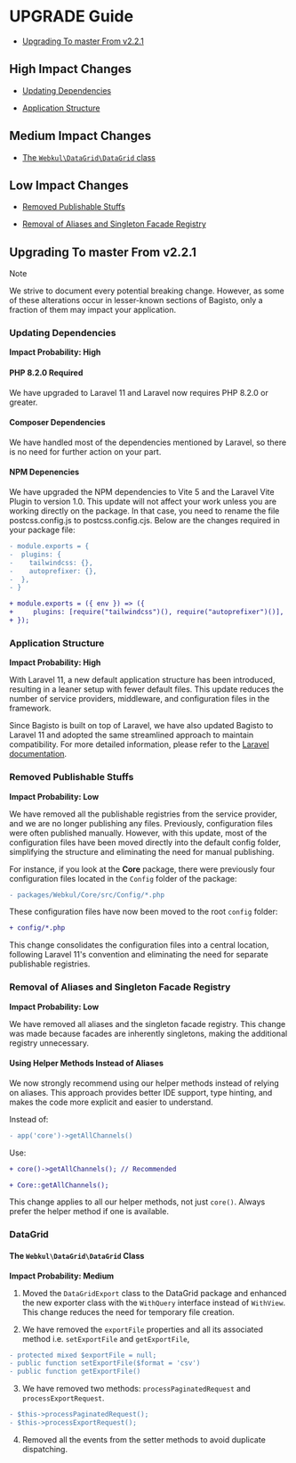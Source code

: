 # UPGRADE Guide

- [Upgrading To master From v2.2.1](#upgrade-master)

## High Impact Changes

- [Updating Dependencies](#updating-dependencies)

- [Application Structure](#application-structure)

## Medium Impact Changes

- [The `Webkul\DataGrid\DataGrid` class](#the-datagrid-class)

## Low Impact Changes

- [Removed Publishable Stuffs](#removed-publishable-stuffs)

- [Removal of Aliases and Singleton Facade Registry](#removal-of-aliases-and-singleton-facade-registry)

<a name="upgrade-master"></a>
## Upgrading To master From v2.2.1

> [!NOTE]
> We strive to document every potential breaking change. However, as some of these alterations occur in lesser-known sections of Bagisto, only a fraction of them may impact your application.

### Updating Dependencies

**Impact Probability: High**

#### PHP 8.2.0 Required

We have upgraded to Laravel 11 and Laravel now requires PHP 8.2.0 or greater.

#### Composer Dependencies

We have handled most of the dependencies mentioned by Laravel, so there is no need for further action on your part.

#### NPM Depenencies

We have upgraded the NPM dependencies to Vite 5 and the Laravel Vite Plugin to version 1.0. This update will not affect your work unless you are working directly on the package. In that case, you need to rename the file postcss.config.js to postcss.config.cjs. Below are the changes required in your package file:

```diff
- module.exports = {
-  plugins: {
-    tailwindcss: {},
-    autoprefixer: {},
-  },
- }

+ module.exports = ({ env }) => ({
+     plugins: [require("tailwindcss")(), require("autoprefixer")()],
+ });
```

### Application Structure

**Impact Probability: High**

With Laravel 11, a new default application structure has been introduced, resulting in a leaner setup with fewer default files. This update reduces the number of service providers, middleware, and configuration files in the framework.

Since Bagisto is built on top of Laravel, we have also updated Bagisto to Laravel 11 and adopted the same streamlined approach to maintain compatibility. For more detailed information, please refer to the [Laravel documentation](https://laravel.com/docs/11.x). 

### Removed Publishable Stuffs

**Impact Probability: Low**

We have removed all the publishable registries from the service provider, and we are no longer publishing any files. Previously, configuration files were often published manually. However, with this update, most of the configuration files have been moved directly into the default config folder, simplifying the structure and eliminating the need for manual publishing.

For instance, if you look at the **Core** package, there were previously four configuration files located in the `Config` folder of the package:

```diff
- packages/Webkul/Core/src/Config/*.php
```

These configuration files have now been moved to the root `config` folder:

```diff
+ config/*.php
```

This change consolidates the configuration files into a central location, following Laravel 11's convention and eliminating the need for separate publishable registries.

### Removal of Aliases and Singleton Facade Registry

**Impact Probability: Low**

We have removed all aliases and the singleton facade registry. This change was made because facades are inherently singletons, making the additional registry unnecessary.

#### Using Helper Methods Instead of Aliases

We now strongly recommend using our helper methods instead of relying on aliases. This approach provides better IDE support, type hinting, and makes the code more explicit and easier to understand.

Instead of:

```diff
- app('core')->getAllChannels()
```

Use:

```diff
+ core()->getAllChannels(); // Recommended

+ Core::getAllChannels();
```

This change applies to all our helper methods, not just `core()`. Always prefer the helper method if one is available.

<a name="datagrid"></a>
### DataGrid

<a name="the-datagrid-class"></a>
#### The `Webkul\DataGrid\DataGrid` Class

**Impact Probability: Medium**

1. Moved the `DataGridExport` class to the DataGrid package and enhanced the new exporter class with the `WithQuery` interface instead of `WithView`. This change reduces the need for temporary file creation.

2. We have removed the `exportFile` properties and all its associated method i.e. `setExportFile` and `getExportFile`,

```diff
- protected mixed $exportFile = null;
- public function setExportFile($format = 'csv')
- public function getExportFile()
```

3. We have removed two methods: `processPaginatedRequest` and `processExportRequest`.

```diff
- $this->processPaginatedRequest();
- $this->processExportRequest();
```

4. Removed all the events from the setter methods to avoid duplicate dispatching.
